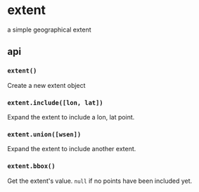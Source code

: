 # extent

a simple geographical extent

## api

### `extent()`

Create a new extent object

### `extent.include([lon, lat])`

Expand the extent to include a lon, lat point.

### `extent.union([wsen])`

Expand the extent to include another extent.

### `extent.bbox()`

Get the extent's value. `null` if no points have
been included yet.
